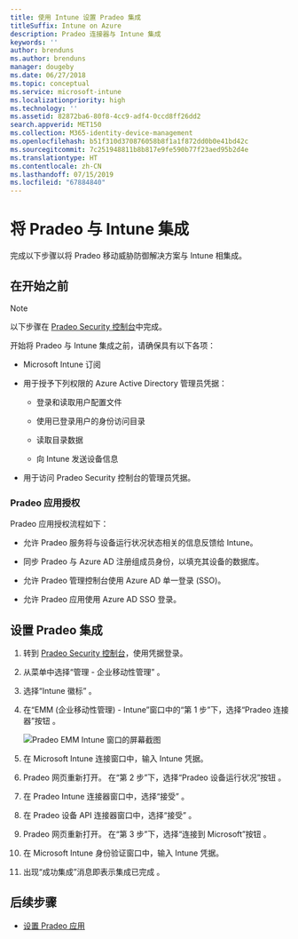 ```yaml
---
title: 使用 Intune 设置 Pradeo 集成
titleSuffix: Intune on Azure
description: Pradeo 连接器与 Intune 集成
keywords: ''
author: brenduns
ms.author: brenduns
manager: dougeby
ms.date: 06/27/2018
ms.topic: conceptual
ms.service: microsoft-intune
ms.localizationpriority: high
ms.technology: ''
ms.assetid: 82872ba6-80f8-4cc9-adf4-0ccd8ff26dd2
search.appverid: MET150
ms.collection: M365-identity-device-management
ms.openlocfilehash: b51f310d370876058b8f1a1f872dd0b0e41bd42c
ms.sourcegitcommit: 7c251948811b8b817e9fe590b77f23aed95b2d4e
ms.translationtype: HT
ms.contentlocale: zh-CN
ms.lasthandoff: 07/15/2019
ms.locfileid: "67884840"
---
```

# <a name="integrate-pradeo-with-intune"></a>将 Pradeo 与 Intune 集成

完成以下步骤以将 Pradeo 移动威胁防御解决方案与 Intune 相集成。

## <a name="before-you-begin"></a>在开始之前

> [!NOTE]
> 以下步骤在 [Pradeo Security 控制台](https://www.apps-security.com)中完成。

开始将 Pradeo 与 Intune 集成之前，请确保具有以下各项：

- Microsoft Intune 订阅

- 用于授予下列权限的 Azure Active Directory 管理员凭据：

  - 登录和读取用户配置文件

  - 使用已登录用户的身份访问目录

  - 读取目录数据

  - 向 Intune 发送设备信息

- 用于访问 Pradeo Security 控制台的管理员凭据。

### <a name="pradeo-app-authorization"></a>Pradeo 应用授权

Pradeo 应用授权流程如下：

- 允许 Pradeo 服务将与设备运行状况状态相关的信息反馈给 Intune。

- 同步 Pradeo 与 Azure AD 注册组成员身份，以填充其设备的数据库。

- 允许 Pradeo 管理控制台使用 Azure AD 单一登录 (SSO)。

- 允许 Pradeo 应用使用 Azure AD SSO 登录。

## <a name="to-set-up-pradeo-integration"></a>设置 Pradeo 集成

1. 转到 [Pradeo Security 控制台](https://www.apps-security.com)，使用凭据登录。

2. 从菜单中选择“管理 - 企业移动性管理”  。

3. 选择“Intune 徽标”  。

4. 在“EMM (企业移动性管理) - Intune”窗口中的“第 1 步”下，选择“Pradeo 连接器”按钮    。 

    ![Pradeo EMM Intune 窗口的屏幕截图](./media/pradeo_setup.png)

5. 在 Microsoft Intune 连接窗口中，输入 Intune 凭据。

5. Pradeo 网页重新打开。 在“第 2 步”下，选择“Pradeo 设备运行状况”按钮   。

7. 在 Pradeo Intune 连接器窗口中，选择“接受”  。 

8. 在 Pradeo 设备 API 连接器窗口中，选择“接受”  。

9. Pradeo 网页重新打开。 在“第 3 步”下，选择“连接到 Microsoft”按钮   。 

10. 在 Microsoft Intune 身份验证窗口中，输入 Intune 凭据。

11. 出现“成功集成”消息即表示集成已完成  。

## <a name="next-steps"></a>后续步骤

- [设置 Pradeo 应用](mtd-apps-ios-app-configuration-policy-add-assign.md)
